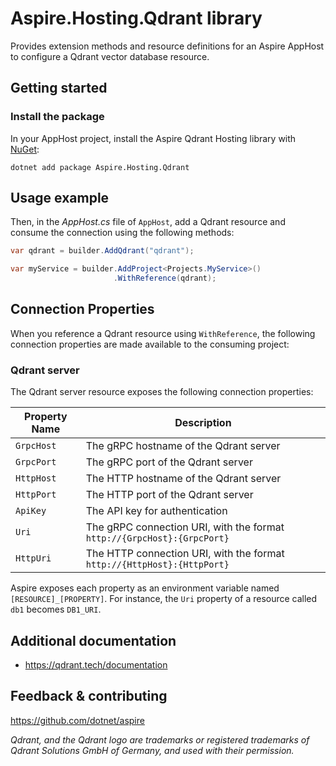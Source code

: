 # Aspire.Hosting.Qdrant library

Provides extension methods and resource definitions for an Aspire AppHost to configure a Qdrant vector database resource.

## Getting started

### Install the package

In your AppHost project, install the Aspire Qdrant Hosting library with [NuGet](https://www.nuget.org):

```dotnetcli
dotnet add package Aspire.Hosting.Qdrant
```

## Usage example

Then, in the _AppHost.cs_ file of `AppHost`, add a Qdrant resource and consume the connection using the following methods:

```csharp
var qdrant = builder.AddQdrant("qdrant");

var myService = builder.AddProject<Projects.MyService>()
                       .WithReference(qdrant);
```

## Connection Properties

When you reference a Qdrant resource using `WithReference`, the following connection properties are made available to the consuming project:

### Qdrant server

The Qdrant server resource exposes the following connection properties:

| Property Name | Description |
|---------------|-------------|
| `GrpcHost` | The gRPC hostname of the Qdrant server |
| `GrpcPort` | The gRPC port of the Qdrant server |
| `HttpHost` | The HTTP hostname of the Qdrant server |
| `HttpPort` | The HTTP port of the Qdrant server |
| `ApiKey` | The API key for authentication |
| `Uri` | The gRPC connection URI, with the format `http://{GrpcHost}:{GrpcPort}` |
| `HttpUri` | The HTTP connection URI, with the format `http://{HttpHost}:{HttpPort}` |

Aspire exposes each property as an environment variable named `[RESOURCE]_[PROPERTY]`. For instance, the `Uri` property of a resource called `db1` becomes `DB1_URI`.

## Additional documentation

* https://qdrant.tech/documentation

## Feedback & contributing

https://github.com/dotnet/aspire

_Qdrant, and the Qdrant logo are trademarks or registered trademarks of Qdrant Solutions GmbH of Germany, and used with their permission._
